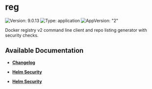 # reg

![Version: 9.0.13](https://img.shields.io/badge/Version-9.0.13-informational?style=flat-square) ![Type: application](https://img.shields.io/badge/Type-application-informational?style=flat-square) ![AppVersion: "2"](https://img.shields.io/badge/AppVersion-"2"-informational?style=flat-square)

Docker registry v2 command line client and repo listing generator with security checks.

## Available Documentation

- [**Changelog**](CHANGELOG)

- [**Helm Security**](container-security)

- [**Helm Security**](helm-security)

